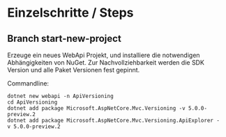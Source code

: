 # Einzelschritte / Steps

## Branch start-new-project

Erzeuge ein neues WebApi Projekt, und installiere die notwendigen Abhängigkeiten von NuGet. Zur Nachvollziehbarkeit werden die SDK Version und alle Paket Versionen fest gepinnt.

Commandline:

```shell
dotnet new webapi -n ApiVersioning
cd ApiVersioning
dotnet add package Microsoft.AspNetCore.Mvc.Versioning -v 5.0.0-preview.2
dotnet add package Microsoft.AspNetCore.Mvc.Versioning.ApiExplorer -v 5.0.0-preview.2
```
